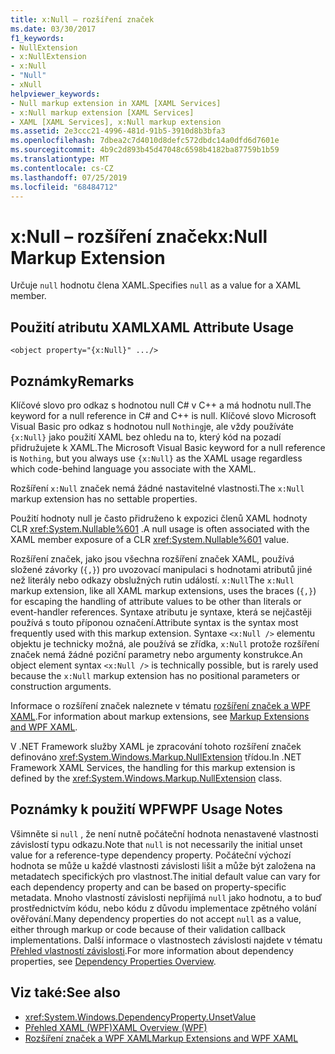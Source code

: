 ```yaml
---
title: x:Null – rozšíření značek
ms.date: 03/30/2017
f1_keywords:
- NullExtension
- x:NullExtension
- x:Null
- "Null"
- xNull
helpviewer_keywords:
- Null markup extension in XAML [XAML Services]
- x:Null markup extension [XAML Services]
- XAML [XAML Services], x:Null markup extension
ms.assetid: 2e3ccc21-4996-481d-91b5-3910d8b3bfa3
ms.openlocfilehash: 7dbea2c7d4010d8defc572dbdc14a0dfd6d7601e
ms.sourcegitcommit: 4b9c2d893b45d47048c6598b4182ba87759b1b59
ms.translationtype: MT
ms.contentlocale: cs-CZ
ms.lasthandoff: 07/25/2019
ms.locfileid: "68484712"
---
```

# <a name="xnull-markup-extension"></a><span data-ttu-id="957bc-102">x:Null – rozšíření značek</span><span class="sxs-lookup"><span data-stu-id="957bc-102">x:Null Markup Extension</span></span>
<span data-ttu-id="957bc-103">Určuje `null` hodnotu člena XAML.</span><span class="sxs-lookup"><span data-stu-id="957bc-103">Specifies `null` as a value for a XAML member.</span></span>  
  
## <a name="xaml-attribute-usage"></a><span data-ttu-id="957bc-104">Použití atributu XAML</span><span class="sxs-lookup"><span data-stu-id="957bc-104">XAML Attribute Usage</span></span>  
  
```xaml  
<object property="{x:Null}" .../>  
```  
  
## <a name="remarks"></a><span data-ttu-id="957bc-105">Poznámky</span><span class="sxs-lookup"><span data-stu-id="957bc-105">Remarks</span></span>  
 <span data-ttu-id="957bc-106">Klíčové slovo pro odkaz s hodnotou null C# v C++ a má hodnotu null.</span><span class="sxs-lookup"><span data-stu-id="957bc-106">The keyword for a null reference in C# and C++ is null.</span></span> <span data-ttu-id="957bc-107">Klíčové slovo Microsoft Visual Basic pro odkaz s hodnotou null `Nothing`je, ale vždy používáte `{x:Null}` jako použití XAML bez ohledu na to, který kód na pozadí přidružujete k XAML.</span><span class="sxs-lookup"><span data-stu-id="957bc-107">The Microsoft Visual Basic keyword for a null reference is `Nothing`, but you always use `{x:Null}` as the XAML usage regardless which code-behind language you associate with the XAML.</span></span>  
  
 <span data-ttu-id="957bc-108">Rozšíření `x:Null` značek nemá žádné nastavitelné vlastnosti.</span><span class="sxs-lookup"><span data-stu-id="957bc-108">The `x:Null` markup extension has no settable properties.</span></span>  
  
 <span data-ttu-id="957bc-109">Použití hodnoty null je často přidruženo k expozici členů XAML hodnoty CLR <xref:System.Nullable%601> .</span><span class="sxs-lookup"><span data-stu-id="957bc-109">A null usage is often associated with the XAML member exposure of a CLR <xref:System.Nullable%601> value.</span></span>  
  
 <span data-ttu-id="957bc-110">Rozšíření značek, jako jsou všechna rozšíření značek XAML, používá složené závorky (`{,}`) pro uvozovací manipulaci s hodnotami atributů jiné než literály nebo odkazy obslužných rutin událostí. `x:Null`</span><span class="sxs-lookup"><span data-stu-id="957bc-110">The `x:Null` markup extension, like all XAML markup extensions, uses the braces (`{,}`) for escaping the handling of attribute values to be other than literals or event-handler references.</span></span> <span data-ttu-id="957bc-111">Syntaxe atributu je syntaxe, která se nejčastěji používá s touto příponou označení.</span><span class="sxs-lookup"><span data-stu-id="957bc-111">Attribute syntax is the syntax most frequently used with this markup extension.</span></span> <span data-ttu-id="957bc-112">Syntaxe `<x:Null />` elementu objektu je technicky možná, ale používá se zřídka, `x:Null` protože rozšíření značek nemá žádné poziční parametry nebo argumenty konstrukce.</span><span class="sxs-lookup"><span data-stu-id="957bc-112">An object element syntax `<x:Null />` is technically possible, but is rarely used because the `x:Null` markup extension has no positional parameters or construction arguments.</span></span>  
  
 <span data-ttu-id="957bc-113">Informace o rozšíření značek naleznete v tématu [rozšíření značek a WPF XAML](../wpf/advanced/markup-extensions-and-wpf-xaml.md).</span><span class="sxs-lookup"><span data-stu-id="957bc-113">For information about markup extensions, see [Markup Extensions and WPF XAML](../wpf/advanced/markup-extensions-and-wpf-xaml.md).</span></span>  
  
 <span data-ttu-id="957bc-114">V .NET Framework služby XAML je zpracování tohoto rozšíření značek definováno <xref:System.Windows.Markup.NullExtension> třídou.</span><span class="sxs-lookup"><span data-stu-id="957bc-114">In .NET Framework XAML Services, the handling for this markup extension is defined by the <xref:System.Windows.Markup.NullExtension> class.</span></span>  
  
## <a name="wpf-usage-notes"></a><span data-ttu-id="957bc-115">Poznámky k použití WPF</span><span class="sxs-lookup"><span data-stu-id="957bc-115">WPF Usage Notes</span></span>  
 <span data-ttu-id="957bc-116">Všimněte si `null` , že není nutně počáteční hodnota nenastavené vlastnosti závislostí typu odkazu.</span><span class="sxs-lookup"><span data-stu-id="957bc-116">Note that `null` is not necessarily the initial unset value for a reference-type dependency property.</span></span> <span data-ttu-id="957bc-117">Počáteční výchozí hodnota se může u každé vlastnosti závislosti lišit a může být založena na metadatech specifických pro vlastnost.</span><span class="sxs-lookup"><span data-stu-id="957bc-117">The initial default value can vary for each dependency property and can be based on property-specific metadata.</span></span> <span data-ttu-id="957bc-118">Mnoho vlastností závislosti nepřijímá `null` jako hodnotu, a to buď prostřednictvím kódu, nebo kódu z důvodu implementace zpětného volání ověřování.</span><span class="sxs-lookup"><span data-stu-id="957bc-118">Many dependency properties do not accept `null` as a value, either through markup or code because of their validation callback implementations.</span></span> <span data-ttu-id="957bc-119">Další informace o vlastnostech závislosti najdete v tématu [Přehled vlastností závislosti](../wpf/advanced/dependency-properties-overview.md).</span><span class="sxs-lookup"><span data-stu-id="957bc-119">For more information about dependency properties, see [Dependency Properties Overview](../wpf/advanced/dependency-properties-overview.md).</span></span>  
  
## <a name="see-also"></a><span data-ttu-id="957bc-120">Viz také:</span><span class="sxs-lookup"><span data-stu-id="957bc-120">See also</span></span>

- <xref:System.Windows.DependencyProperty.UnsetValue>
- [<span data-ttu-id="957bc-121">Přehled XAML (WPF)</span><span class="sxs-lookup"><span data-stu-id="957bc-121">XAML Overview (WPF)</span></span>](../wpf/advanced/xaml-overview-wpf.md)
- [<span data-ttu-id="957bc-122">Rozšíření značek a WPF XAML</span><span class="sxs-lookup"><span data-stu-id="957bc-122">Markup Extensions and WPF XAML</span></span>](../wpf/advanced/markup-extensions-and-wpf-xaml.md)
